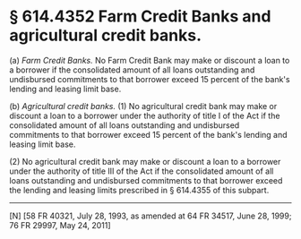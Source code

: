 # § 614.4352   Farm Credit Banks and agricultural credit banks.

(a) *Farm Credit Banks.* No Farm Credit Bank may make or discount a loan to a borrower if the consolidated amount of all loans outstanding and undisbursed commitments to that borrower exceed 15 percent of the bank's lending and leasing limit base. 


(b) *Agricultural credit banks.* (1) No agricultural credit bank may make or discount a loan to a borrower under the authority of title I of the Act if the consolidated amount of all loans outstanding and undisbursed commitments to that borrower exceed 15 percent of the bank's lending and leasing limit base. 


(2) No agricultural credit bank may make or discount a loan to a borrower under the authority of title III of the Act if the consolidated amount of all loans outstanding and undisbursed commitments to that borrower exceed the lending and leasing limits prescribed in § 614.4355 of this subpart. 



---

[N] [58 FR 40321, July 28, 1993, as amended at 64 FR 34517, June 28, 1999; 76 FR 29997, May 24, 2011]




